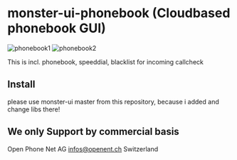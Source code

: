 # monster-ui-phonebook (Cloudbased phonebook GUI)
![phonebook1](https://raw.githubusercontent.com/urueedi/monster-ui-phonebook/master/metadata/screenshots/phonebook0.png)
![phonebook2](https://raw.githubusercontent.com/urueedi/monster-ui-phonebook/master/metadata/screenshots/phonebook1.png)

This is incl. phonebook, speeddial, blacklist for incoming callcheck

Install
-------
please use monster-ui master from this repository, because i added and change libs there!

We only Support by commercial basis
-----------------------------------
Open Phone Net AG infos@openent.ch Switzerland